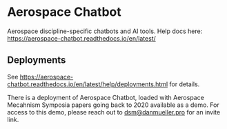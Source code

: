 # Aerospace Chatbot
Aerospace discipline-specific chatbots and AI tools.
Help docs here: https://aerospace-chatbot.readthedocs.io/en/latest/

## Deployments
See https://aerospace-chatbot.readthedocs.io/en/latest/help/deployments.html for details.

There is a deployment of Aerospace Chatbot, loaded with Aerospace Mecahnism Symposia papers going back to 2020 available as a demo. For access to this demo, please reach out to [dsm@danmueller.pro](mailto:dsm@danmueller.pro) for an invite link.